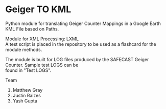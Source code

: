 # Geiger TO KML

Python module for translating Geiger Counter Mappings in a Google Earth KML File based on Paths.  

Module for XML Processing: LXML    
A test script is placed in the repository to be used as a flashcard for the module methods.

The module is built for LOG files produced by the SAFECAST Geiger Counter. Sample test LOGS can be  
found in "Test LOGS".  

Team  
1. Matthew Gray  
2. Justin Raizes  
3. Yash Gupta  
